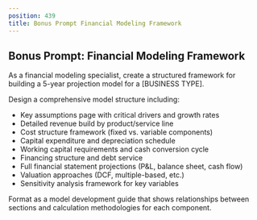 ```yaml
---
position: 439
title: Bonus Prompt Financial Modeling Framework
---
```


## Bonus Prompt: Financial Modeling Framework

As a financial modeling specialist, create a structured framework for building a 5-year projection model for a [BUSINESS TYPE].





Design a comprehensive model structure including:

- Key assumptions page with critical drivers and growth rates
- Detailed revenue build by product/service line
- Cost structure framework (fixed vs. variable components)
- Capital expenditure and depreciation schedule
- Working capital requirements and cash conversion cycle
- Financing structure and debt service
- Full financial statement projections (P&L, balance sheet, cash flow)
- Valuation approaches (DCF, multiple-based, etc.)
- Sensitivity analysis framework for key variables




Format as a model development guide that shows relationships between sections and calculation methodologies for each component.